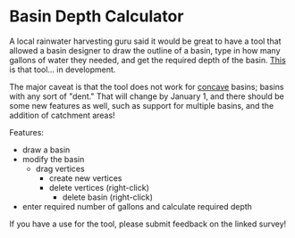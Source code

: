 # Basin Depth Calculator #

A local rainwater harvesting guru said it would be great to have a tool that allowed a basin designer
to draw the outline of a basin, type in how many gallons of water they needed, and get the required
depth of the basin.  [This](http://www.threerightangles.com/basindepth/) is that tool... in development.

The major caveat is that the tool does not work for [concave](https://en.wikipedia.org/wiki/Concave) basins; basins with any sort of "dent."
That will change by January 1, and there should be some new features as well, such as support
for multiple basins, and the addition of catchment areas!

Features:
* draw a basin
* modify the basin
    * drag vertices
	  * create new vertices
	  * delete vertices (right-click)
		* delete basin (right-click)
* enter required number of gallons and calculate required depth

If you have a use for the tool, please submit feedback on the linked survey!
